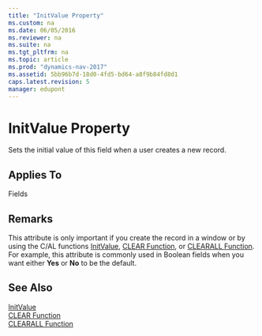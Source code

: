 ```yaml
---
title: "InitValue Property"
ms.custom: na
ms.date: 06/05/2016
ms.reviewer: na
ms.suite: na
ms.tgt_pltfrm: na
ms.topic: article
ms.prod: "dynamics-nav-2017"
ms.assetid: 5bb96b7d-18d0-4fd5-bd64-a8f9b84fd8d1
caps.latest.revision: 5
manager: edupont
---
```

# InitValue Property
Sets the initial value of this field when a user creates a new record.  
  
## Applies To  
 Fields  
  
## Remarks  
 This attribute is only important if you create the record in a window or by using the C/AL functions [InitValue](InitValue-Property.md), [CLEAR Function](CLEAR-Function.md), or [CLEARALL Function](CLEARALL-Function.md). For example, this attribute is commonly used in Boolean fields when you want either **Yes** or **No** to be the default.  
  
## See Also  
 [InitValue](InitValue-Property.md)   
 [CLEAR Function](CLEAR-Function.md)   
 [CLEARALL Function](CLEARALL-Function.md)